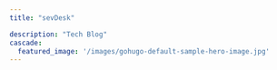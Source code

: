 ```yaml
---
title: "sevDesk"

description: "Tech Blog"
cascade:
  featured_image: '/images/gohugo-default-sample-hero-image.jpg'
---
```

